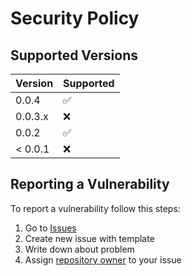# Security Policy

## Supported Versions

| Version | Supported          |
|---------|--------------------|
| 0.0.4   | :white_check_mark: |
| 0.0.3.x | :x:                |
| 0.0.2   | :white_check_mark: |
| < 0.0.1 | :x:                |

## Reporting a Vulnerability

To report a vulnerability follow this steps:
1. Go to [Issues](https://github.com/stbestichhh/stlib-utils/issues)
2. Create new issue with template
3. Write down about problem
4. Assign [repository owner](https://github.com/stbestichhh) to your issue
